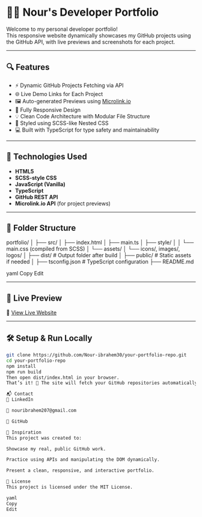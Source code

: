 # 🧑‍💻 Nour's Developer Portfolio

Welcome to my personal developer portfolio!  
This responsive website dynamically showcases my GitHub projects using the GitHub API, with live previews and screenshots for each project.

---

## 🔍 Features

- ⚡ Dynamic GitHub Projects Fetching via API
- 🌐 Live Demo Links for Each Project
- 🖼️ Auto-generated Previews using [Microlink.io](https://microlink.io/)
- 📱 Fully Responsive Design
- 💡 Clean Code Architecture with Modular File Structure
- 🎨 Styled using SCSS-like Nested CSS
- 💻 Built with TypeScript for type safety and maintainability

---

## 🚀 Technologies Used

- **HTML5**
- **SCSS-style CSS**
- **JavaScript (Vanilla)**
- **TypeScript**
- **GitHub REST API**
- **Microlink.io API** (for project previews)

---

## 📂 Folder Structure

portfolio/
│
├── src/
│ ├── index.html
│ ├── main.ts
│ ├── style/
│ │ └── main.css (compiled from SCSS)
│ └── assets/
│ └── icons/, images/, logos/
│
├── dist/ # Output folder after build
│
├── public/ # Static assets if needed
│
├── tsconfig.json # TypeScript configuration
├── README.md

yaml
Copy
Edit

---

## 📸 Live Preview

🔗 [View Live Website](https://your-live-portfolio-link.com)

---

## 🛠️ Setup & Run Locally

```bash
git clone https://github.com/Nour-ibrahem30/your-portfolio-repo.git
cd your-portfolio-repo
npm install
npm run build
Then open dist/index.html in your browser.
That’s it! 🎉 The site will fetch your GitHub repositories automatically.

📬 Contact
💼 LinkedIn

📧 nouribrahem207@gmail.com

🐙 GitHub

🧠 Inspiration
This project was created to:

Showcase my real, public GitHub work.

Practice using APIs and manipulating the DOM dynamically.

Present a clean, responsive, and interactive portfolio.

📄 License
This project is licensed under the MIT License.

yaml
Copy
Edit
